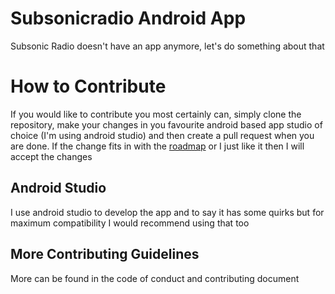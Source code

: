 # Subsonicradio Android App
Subsonic Radio doesn't have an app anymore, let's do something about that

# How to Contribute
If you would like to contribute you most certainly can, simply clone the repository, make your changes in you favourite android based app studio of choice (I'm using android studio) and then create a pull request when you are done. If the change fits in with the [roadmap](https://github.com/jrmswell/subsonicradioandroid/projects/1) or I just like it then I will accept the changes

## Android Studio
I use android studio to develop the app and to say it has some quirks but for maximum compatibility I would recommend using that too

## More Contributing Guidelines
More can be found in the code of conduct and contributing document

